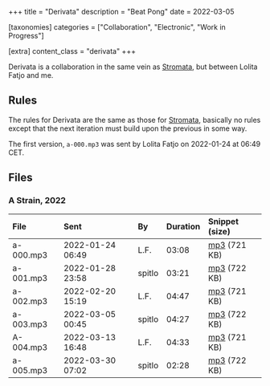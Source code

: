 +++
title = "Derivata"
description = "Beat Pong"
date = 2022-03-05

[taxonomies]
categories = ["Collaboration", "Electronic", "Work in Progress"]

[extra]
content_class = "derivata"
+++

Derivata is a collaboration in the same vein as [Stromata](/music/stromata/), but between Lolita Fatjo and me.

## Rules

The rules for Derivata are the same as those for [Stromata](/music/stromata/), basically no rules except that the next iteration must build upon the previous in some way.

The first version, `a-000.mp3` was sent by Lolita Fatjo on 2022-01-24 at 06:49 CET.

## Files

### A Strain, 2022

| File       | Sent             | By       | Duration | Snippet (size)                                                  |
|:-----------|:-----------------|:---------|:---------|:----------------------------------------------------------------|
| a-000.mp3  | 2022-01-24 06:49 | L.F.     |    03:08 | [mp3](https://files.mefirst.se/derivata/snippets/a-000.mp3) (721 KB) |
| a-001.mp3  | 2022-01-28 23:58 | spitlo   |    03:21 | [mp3](https://files.mefirst.se/derivata/snippets/a-001.mp3) (722 KB) |
| a-002.mp3  | 2022-02-20 15:19 | L.F.     |    04:47 | [mp3](https://files.mefirst.se/derivata/snippets/a-002.mp3) (721 KB) |
| a-003.mp3  | 2022-03-05 00:45 | spitlo   |    04:27 | [mp3](https://files.mefirst.se/derivata/snippets/a-003.mp3) (722 KB) |
| A-004.mp3  | 2022-03-13 16:48 | L.F.     |    04:33 | [mp3](https://files.mefirst.se/derivata/snippets/a-004.mp3) (721 KB) |
| a-005.mp3  | 2022-03-30 07:02 | spitlo   |    02:28 | [mp3](https://files.mefirst.se/derivata/snippets/a-005.mp3) (722 KB) |
